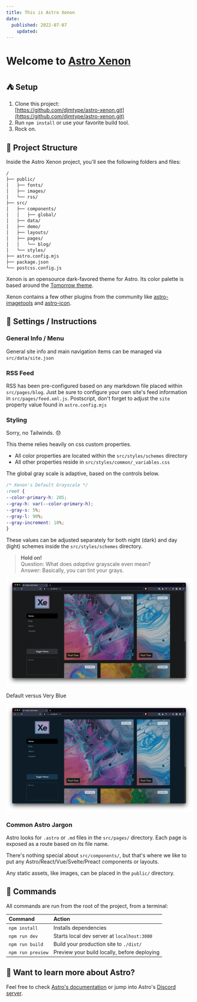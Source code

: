 ```yaml
---
title: This is Astro Xenon
date: 
  published: 2022-07-07
	updated: 
---
```


# Welcome to [Astro Xenon](https://astro-xenon.netlify.app)

## ⛺ Setup
1. Clone this project:  
[https://github.com/djmtype/astro-xenon.git](https://github.com/djmtype/astro-xenon.git)
2. Run `npm install` or use your favorite build tool. 
3. Rock on.

## 🚀 Project Structure

Inside the Astro Xenon project, you'll see the following folders and files:

```
/
├── public/
│   ├── fonts/
│   ├── images/
│   └── rss/
├── src/
│   ├── components/
│   │   ├── global/
│   ├── data/
│   ├── demo/
│   ├── layouts/
│   ├── pages/
│   │   └── blog/
│   └── styles/
├── astro.config.mjs
├── package.json
└── postcss.config.js
```
Xenon is an opensource dark-favored theme for Astro. Its color palette is based around the [Tomorrow theme](https://github.com/chriskempson/tomorrow-theme). 

Xenon contains a few other plugins from the community like [astro-imagetools](https://github.com/RafidMuhymin/astro-imagetools#readme) and [astro-icon](https://github.com/natemoo-re/astro-icon#readme). 

## 📖 Settings / Instructions

### General Info / Menu 
General site info and main navigation items can be managed via `src/data/site.json`

### RSS Feed
RSS has been pre-configured based on any markdown file placed within `src/pages/blog`. Just be sure to configure your own site's feed information in `src/pages/feed.xml.js`. Postscript, don't forget to adjust the `site` property value found in `astro.config.mjs` 

### Styling 
Sorry, no Tailwinds. 😞 

This theme relies heavily on css custom properties. 
- All color properties are located within the `src/styles/schemes` directory
- All other properties reside in `src/styles/common/_variables.css` 

The global gray scale is adaptive, based on the controls below. 

```css
/* Xenon's Default Grayscale */
:root {
--color-primary-h: 205;
--gray-h: var(--color-primary-h);
--gray-s: 5%;
--gray-l: 90%;
--gray-increment: 10%;
}
```

These values can be adjusted separately for both night (dark) and day (light) schemes inside the `src/styles/schemes` directory. 

> **Hold on!**  
> Question: What does *adaptive* grayscale even mean?  
> Answer: Basically, you can tint your grays.

![Xenon Default Grayscale](../../public/images/xenon-default.png)

Default versus Very Blue

![Xenon Blue Grayscale](../../public/images/xenon-blue.png)


### Common Astro Jargon 

Astro looks for `.astro` or `.md` files in the `src/pages/` directory. Each page is exposed as a route based on its file name.

There's nothing special about `src/components/`, but that's where we like to put any Astro/React/Vue/Svelte/Preact components or layouts.

Any static assets, like images, can be placed in the `public/` directory.

## 🧞 Commands

All commands are run from the root of the project, from a terminal:

| Command           | Action                                       |
| :---------------- | :------------------------------------------- |
| `npm install`     | Installs dependencies                        |
| `npm run dev`     | Starts local dev server at `localhost:3000`  |
| `npm run build`   | Build your production site to `./dist/`      |
| `npm run preview` | Preview your build locally, before deploying |

## 👀 Want to learn more about Astro?

Feel free to check [Astro's documentation](https://docs.astro.build) or jump into Astro's [Discord server](https://astro.build/chat).

